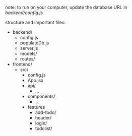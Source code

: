 note: to run on your computer, update the database URL in _backend/config.js_

structure and important files:

- backend/
  - config.js
  - populateDb.js
  - server.js
  - models/
  - routes/
- frontend/
  - src/
    - config.js
    - App.jsx
    - api/
      - ...
    - components/
      - ...
    - features
      - add-todo/
      - header/
      - login/
      - todolist/
